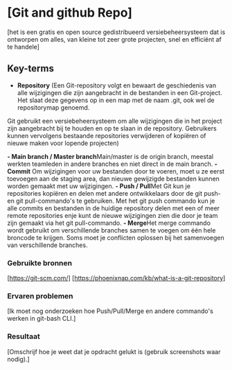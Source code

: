 # [Git and github Repo]
[het is een gratis en open source gedistribueerd versiebeheersysteem dat is ontworpen om alles, van kleine tot zeer grote projecten, snel en efficiënt af te handele]

## Key-terms
-	**Repository** (Een Git-repository volgt en bewaart de geschiedenis van alle wijzigingen die zijn aangebracht in de bestanden in een Git-project. Het slaat deze gegevens op in een map met de naam .git, ook wel de repositorymap genoemd.

Git gebruikt een versiebeheersysteem om alle wijzigingen die in het project zijn aangebracht bij te houden en op te slaan in de repository. Gebruikers kunnen vervolgens bestaande repositories verwijderen of kopiëren of nieuwe maken voor lopende projecten)

**-	Main branch / Master branch**Main/master is de origin branch, meestal werkten teamleden in andere branches en niet direct in de main branch.
**-	Commit** Om wijzigingen voor uw bestanden door te voeren, moet u ze eerst toevoegen aan de staging area, dan nieuwe gewijzigde bestanden kunnen worden gemaakt met uw wijzigingen.
**-	Push / Pull**Met Git kun je repositories kopiëren en delen met andere ontwikkelaars door de git push- en git pull-commando's te gebruiken.
Met het git push commando kun je alle commits en bestanden in de huidige repository delen met een of meer remote repositories enje kunt de nieuwe wijzigingen zien die door je team zijn gemaakt via het git pull-commando.
**-	Merge**Het merge commando wordt gebruikt om verschillende branches samen te voegen om één hele broncode te krijgen. Soms moet je conflicten oplossen bij het samenvoegen van verschillende branches.

### Gebruikte bronnen
[https://git-scm.com/]
[https://phoenixnap.com/kb/what-is-a-git-repository]

### Ervaren problemen
[Ik moet nog onderzoeken hoe Push/Pull/Merge en andere commando's werken in git-bash CLI.]

### Resultaat
[Omschrijf hoe je weet dat je opdracht gelukt is (gebruik screenshots waar nodig).]
